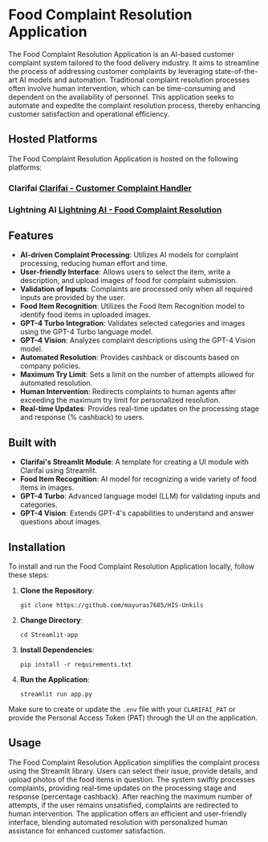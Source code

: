 # Food Complaint Resolution Application

The Food Complaint Resolution Application is an AI-based customer complaint system tailored to the food delivery industry. It aims to streamline the process of addressing customer complaints by leveraging state-of-the-art AI models and automation. Traditional complaint resolution processes often involve human intervention, which can be time-consuming and dependent on the availability of personnel. This application seeks to automate and expedite the complaint resolution process, thereby enhancing customer satisfaction and operational efficiency.

## Hosted Platforms

The Food Complaint Resolution Application is hosted on the following platforms:

### Clarifai [Clarifai - Customer Complaint Handler](https://clarifai.com/mayuras7685/Hack-it-Sapiens/installed_module_versions/customer-complaint-handler)

### Lightning AI [Lightning AI - Food Complaint Resolution](https://8501-01hr6mr9sh869vbn7jwhdffscm.cloudspaces.litng.ai)


## Features

- **AI-driven Complaint Processing**: Utilizes AI models for complaint processing, reducing human effort and time.
- **User-friendly Interface**: Allows users to select the item, write a description, and upload images of food for complaint submission.
- **Validation of Inputs**: Complaints are processed only when all required inputs are provided by the user.
- **Food Item Recognition**: Utilizes the Food Item Recognition model to identify food items in uploaded images.
- **GPT-4 Turbo Integration**: Validates selected categories and images using the GPT-4 Turbo language model.
- **GPT-4 Vision**: Analyzes complaint descriptions using the GPT-4 Vision model.
- **Automated Resolution**: Provides cashback or discounts based on company policies.
- **Maximum Try Limit**: Sets a limit on the number of attempts allowed for automated resolution.
- **Human Intervention**: Redirects complaints to human agents after exceeding the maximum try limit for personalized resolution.
- **Real-time Updates**: Provides real-time updates on the processing stage and response (% cashback) to users.

## Built with

- **Clarifai's Streamlit Module**: A template for creating a UI module with Clarifai using Streamlit.
- **Food Item Recognition**: AI model for recognizing a wide variety of food items in images.
- **GPT-4 Turbo**: Advanced language model (LLM) for validating inputs and categories.
- **GPT-4 Vision**: Extends GPT-4's capabilities to understand and answer questions about images.

## Installation

To install and run the Food Complaint Resolution Application locally, follow these steps:

1. **Clone the Repository**:
   ```
   git clone https://github.com/mayuras7685/HIS-Unkils
   ```

2. **Change Directory**:
   ```
   cd Streamlit-app
   ```

3. **Install Dependencies**:
   ```
   pip install -r requirements.txt
   ```

4. **Run the Application**:
   ```
   streamlit run app.py
   ```

Make sure to create or update the `.env` file with your `CLARIFAI_PAT` or provide the Personal Access Token (PAT) through the UI on the application.

## Usage

The Food Complaint Resolution Application simplifies the complaint process using the Streamlit library. Users can select their issue, provide details, and upload photos of the food items in question. The system swiftly processes complaints, providing real-time updates on the processing stage and response (percentage cashback). After reaching the maximum number of attempts, if the user remains unsatisfied, complaints are redirected to human intervention. The application offers an efficient and user-friendly interface, blending automated resolution with personalized human assistance for enhanced customer satisfaction.
